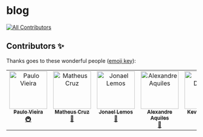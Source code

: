 # blog
<!-- ALL-CONTRIBUTORS-BADGE:START - Do not remove or modify this section -->
[![All Contributors](https://img.shields.io/badge/all_contributors-4-orange.svg?style=flat-square)](#contributors-)
<!-- ALL-CONTRIBUTORS-BADGE:END -->

## Contributors ✨

Thanks goes to these wonderful people ([emoji key](https://allcontributors.org/docs/en/emoji-key)):
<!-- ALL-CONTRIBUTORS-LIST:START - Do not remove or modify this section -->
<!-- prettier-ignore-start -->
<!-- markdownlint-disable -->
<table>
  <tbody>
    <tr>
      <td align="center" valign="top" width="14.28%"><a href="https://github.com/paulovieirajr"><img src="https://avatars.githubusercontent.com/u/80427803?v=4?s=100" width="100px;" alt="Paulo Vieira"/><br /><sub><b>Paulo Vieira</b></sub></a><br /><a href="#infra-paulovieirajr" title="Infrastructure (Hosting, Build-Tools, etc)">🚇</a></td>
      <td align="center" valign="top" width="14.28%"><a href="https://matheuscruz.dev"><img src="https://avatars.githubusercontent.com/u/56329339?v=4?s=100" width="100px;" alt="Matheus Cruz"/><br /><sub><b>Matheus Cruz</b></sub></a><br /><a href="#blog-mcruzdev" title="Blogposts">📝</a></td>
      <td align="center" valign="top" width="14.28%"><a href="https://github.com/jonaellemos"><img src="https://avatars.githubusercontent.com/u/16294845?v=4?s=100" width="100px;" alt="Jonael Lemos"/><br /><sub><b>Jonael Lemos</b></sub></a><br /><a href="#maintenance-jonaellemos" title="Maintenance">🚧</a></td>
      <td align="center" valign="top" width="14.28%"><a href="https://www.linkedin.com/in/alexandreaquiles/"><img src="https://avatars.githubusercontent.com/u/258331?v=4?s=100" width="100px;" alt="Alexandre Aquiles"/><br /><sub><b>Alexandre Aquiles</b></sub></a><br /><a href="#talk-alexandreaquiles" title="Talks">📢</a></td>
      <td align="center" valign="top" width="14.28%"><a href="https://www.kevindubois.com"><img src="https://avatars.githubusercontent.com/u/373537?v=4?s=100" width="100px;" alt="Kevin Dubois"/><br /><sub><b>Kevin Dubois</b></sub></a><br /><a href="#talk-kdubois" title="Talks">📢</a></td>
    </tr>
  </tbody>
</table>
<!-- markdownlint-restore -->
<!-- prettier-ignore-end -->

<!-- ALL-CONTRIBUTORS-LIST:END -->


